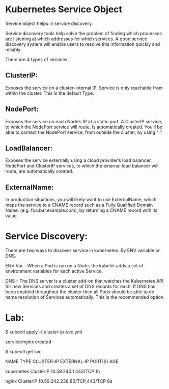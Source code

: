 # Kubernetes Service Object

Service object helps in service discovery.

Service discovery tools help solve the problem of finding which processes are listening at which addresses for which services. A good service discovery system will enable users to resolve this information quickly and reliably. 

There are 4 types of services 

ClusterIP:
---------
Exposes the service on a cluster-internal IP. Service is only reachable from within the cluster. This is the default Type.

NodePort:
--------
Exposes the service on each Node’s IP at a static port. A ClusterIP service, to which the NodePort service will route, is automatically created. You’ll be able to contact the NodePort service, from outside the cluster, by using “<NodeIP>:<NodePort>”.

LoadBalancer:
------------
Exposes the service externally using a cloud provider’s load balancer. NodePort and ClusterIP services, to which the external load balancer will route, are automatically created.

ExternalName:
------------
In production situations, you will likely want to use ExternalName, which maps the service to a CNAME record such as a Fully Qualified Domain Name. (e.g. foo.bar.example.com), by returning a CNAME record with its value.

Service Discovery:
=================

There are two ways to discover service in kubernetes. By ENV variable or DNS.

ENV Var – When a Pod is run on a Node, the kubelet adds a set of environment variables for each active Service.

DNS – The DNS server is a cluster add-on that watches the Kubernetes API for new Services and creates a set of DNS records for each. If DNS has been enabled throughout the cluster then all Pods should be able to do name resolution of Services automatically. This is the recommended option.








Lab:
===

$ kubectl apply -f cluster-ip-svc.yml

service/nginx created

$ kubectl get svc

NAME           TYPE            CLUSTER-IP         EXTERNAL-IP    PORT(S)            AGE

kubernetes   ClusterIP   10.59.240.1     <none>        443/TCP          1h

nginx        ClusterIP   10.59.242.238   <none>        80/TCP,443/TCP   6s

